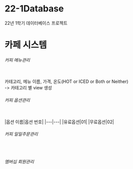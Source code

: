 # 22-1Database
22년 1학기 데이터베이스 프로젝트

<h1>카페 시스템</h1>

<h6>커피 메뉴관리</h6><br>
<h7>카테고리, 메뉴 이름, 가격, 온도(HOT or ICED or Both or Neither)</h7><br>
-> 카테고리 별 view 생성<br>

<h6>커피 옵션관리</h6><br>
|옵션 이름|옵션 번호|
|---|---|
|유료옵션|01|
|무료옵션|02|

<h6>커피 일일주문관리</h6><br>
<h6>멤버십 회원관리</h6><br>

